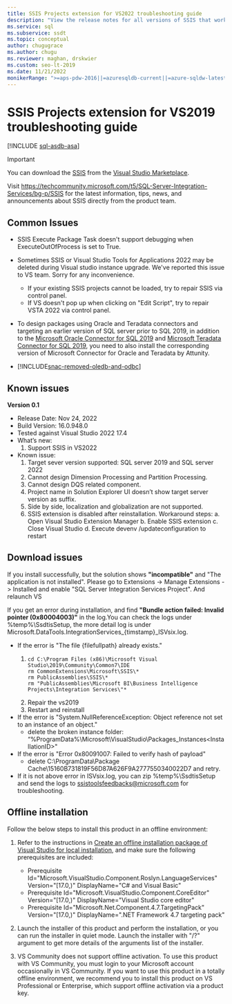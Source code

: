 ```yaml
---
title: SSIS Projects extension for VS2022 troubleshooting guide
description: "View the release notes for all versions of SSIS that work with Visual Studio 2022 and earlier Visual Studio versions."
ms.service: sql
ms.subservice: ssdt
ms.topic: conceptual
author: chugugrace
ms.author: chugu
ms.reviewer: maghan, drskwier
ms.custom: seo-lt-2019
ms.date: 11/21/2022
monikerRange: ">=aps-pdw-2016||=azuresqldb-current||=azure-sqldw-latest||>=sql-server-2016||=azuresqldb-mi-current"
---
```

# SSIS Projects extension for VS2019 troubleshooting guide

[!INCLUDE [sql-asdb-asa](../includes/applies-to-version/sql-asdb-asa.md)]

> [!IMPORTANT]
> You can download the [SSIS](https://marketplace.visualstudio.com/items?itemName=SSIS.SqlServerIntegrationServicesProjects) from the [Visual Studio Marketplace](<https://marketplace.visualstudio.com/>).

Visit https://techcommunity.microsoft.com/t5/SQL-Server-Integration-Services/bg-p/SSIS for the latest information, tips, news, and announcements about SSIS directly from the product team.

## Common Issues
- SSIS Execute Package Task doesn't support debugging when ExecuteOutOfProcess is set to True.
- Sometimes SSIS or Visual Studio Tools for Applications 2022 may be deleted during Visual studio instance upgrade.  We've reported this issue to VS team. Sorry for any inconvenience.
    - If your existing SSIS projects cannot be loaded, try to repair SSIS via control panel. 
    - If VS doesn't pop up when clicking on "Edit Script", try to repair VSTA 2022 via control panel.
- To design packages using Oracle and Teradata connectors and targeting an earlier version of SQL server prior to SQL 2019, in addition to the [Microsoft Oracle Connector for SQL 2019](https://www.microsoft.com/download/details.aspx?id=58228) and [Microsoft Teradata Connector for SQL 2019](https://www.microsoft.com/download/details.aspx?id=100599), you need to also install the corresponding version of Microsoft Connector for Oracle and Teradata by Attunity.

- [!INCLUDE[snac-removed-oledb-and-odbc](../includes/snac-removed-oledb-and-odbc.md)]

## Known issues
 **Version 0.1**
- Release Date: Nov 24, 2022
- Build Version: 16.0.948.0
- Tested against Visual Studio 2022 17.4
- What’s new:
    1. Support SSIS in VS2022
- Known issue:
    1. Target sever version supported: SQL server 2019 and SQL server 2022 
    2. Cannot design Dimension Processing and Partition Processing.
    3. Cannot design DQS related component.
    4. Project name in Solution Explorer UI doesn’t show target server version as suffix.
    5. Side by side, localization and globalization are not supported.
    6. SSIS extension is disabled after reinstallation. Workaround steps:
        a. Open Visual Studio Extension Manager
        b. Enable SSIS extension
        c. Close Visual Studio
        d. Execute devenv /updateconfiguration to restart

 ## Download issues
If you install successfully, but the solution shows **"incompatible"** and "The application is not installed". Please go to Extensions -> Manage Extensions -> Installed and enable "SQL Server Integration Services Project". And relaunch VS

If you get an error during installation, and find **"Bundle action failed: Invalid pointer (0x80004003)"** in the log.You can check the logs under %temp%\SsdtisSetup, the  more detail log is under Microsoft.DataTools.IntegrationServices_{timstamp}_ISVsix.log. 
- If the error is "The file {filefullpath} already exists." 
   1. ```
      cd C:\Program Files (x86)\Microsoft Visual Studio\2019\Community\Common7\IDE
      rm CommonExtensions\Microsoft\SSIS\* 
      rm PublicAssemblies\SSIS\* 
      rm "PublicAssemblies\Microsoft BI\Business Intelligence Projects\Integration Services\"*
      ```
   2. Repair the vs2019 
   3. Restart and reinstall
- If the error is "System.NullReferenceException: Object reference not set to an instance of an object."
    - delete the broken instance folder: “%ProgramData%\Microsoft\VisualStudio\Packages\_Instances\<InstallationID>"
- If the error is "Error 0x80091007: Failed to verify hash of payload"
    - delete C:\ProgramData\Package Cache\15160B731819F56D87A626F9A2777550340022D7 and retry.
- If it is not above error in ISVsix.log, you can zip %temp%\SsdtisSetup and send the logs to ssistoolsfeedbacks@microsoft.com for troubleshooting.

## Offline installation
Follow the below steps to install this product in an offline environment:
1. Refer to the instructions in [Create an offline installation package of Visual Studio for local installation](/visualstudio/install/create-an-offline-installation-of-visual-studio?view=vs-2019&preserve-view=true), and make sure the following prerequisites are included:
    - Prerequisite Id="Microsoft.VisualStudio.Component.Roslyn.LanguageServices" Version="[17.0,)" DisplayName="C# and Visual Basic"
    - Prerequisite Id="Microsoft.VisualStudio.Component.CoreEditor" Version="[17.0,)" DisplayName="Visual Studio core editor"
    - Prerequisite Id="Microsoft.Net.Component.4.7.TargetingPack" Version="[17.0,)" DisplayName=".NET Framework 4.7 targeting pack"

1. Launch the installer of this product and perform the installation, or you can run the installer in quiet mode. Launch the installer with "/?" argument to get more details of the arguments list of the installer.

1. VS Community does not support offline activation. To use this product with VS Community, you must login to your Microsoft account occasionally in VS Community. If you want to use this product in a totally offline environment, we recommend you to install this product on VS Professional or Enterprise, which support offline activation via a product key.
